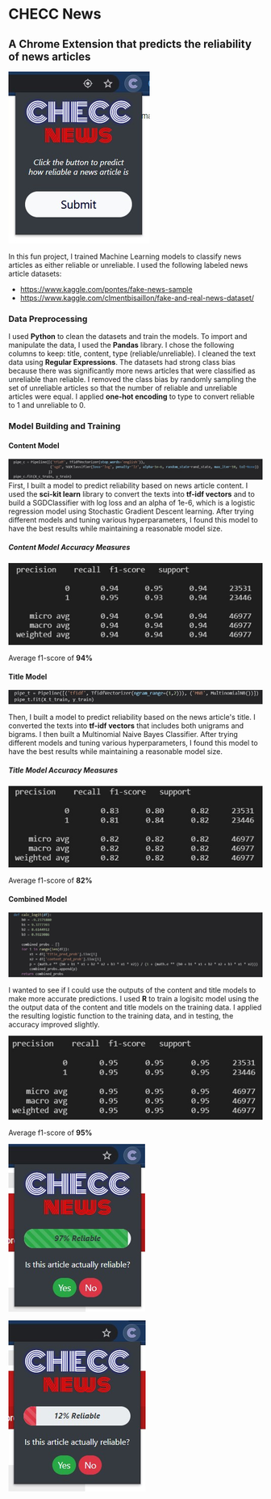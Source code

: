 # CHECC News
## A Chrome Extension that predicts the reliability of news articles
![extension](img/checc_1.jpg)

In this fun project, I trained Machine Learning models to classify news articles as either reliable or unreliable. I used the following labeled news article datasets:
- https://www.kaggle.com/pontes/fake-news-sample
- https://www.kaggle.com/clmentbisaillon/fake-and-real-news-dataset/


### Data Preprocessing
I used **Python** to clean the datasets and train the models. To import and manipulate the data, I used the **Pandas** library. I chose the following columns to keep: title, content, type (reliable/unreliable). I cleaned the text data using **Regular Expressions**. The datasets had strong class bias because there was significantly more news articles that were classified as unreliable than reliable. I removed the class bias by randomly sampling the set of unreliable articles so that the number of reliable and unreliable articles were equal. I applied **one-hot encoding** to type to convert reliable to 1 and unreliable to 0. 

### Model Building and Training
#### Content Model
![extension](img/content_pipeline.jpg)
First, I built a model to predict reliability based on news article content. I used the **sci-kit learn** library to convert the texts into **tf-idf vectors** and to build a SGDClassifier with log loss and an alpha of 1e-6, which is a logistic regression model using Stochastic Gradient Descent learning. After trying different models and tuning various hyperparameters, I found this model to have the best results while maintaining a reasonable model size.

##### Content Model Accuracy Measures
![extension](img/content_results.jpg)

Average f1-score of **94%**

#### Title Model
![extension](img/title_pipeline.jpg)

Then, I built a model to predict reliability based on the news article's title. I converted the texts into **tf-idf vectors** that includes both unigrams and bigrams. I then built a Multinomial Naive Bayes Classifier. After trying different models and tuning various hyperparameters, I found this model to have the best results while maintaining a reasonable model size.

##### Title Model Accuracy Measures
![extension](img/title_results.jpg)

Average f1-score of **82%**

#### Combined Model
![extension](img/combined_model.jpg)

I wanted to see if I could use the outputs of the content and title models to make more accurate predictions. I used **R** to train a logisitc model using the the output data of the content and title models on the training data. I applied the resulting logistic function to the training data, and in testing, the accuracy improved slightly.

![extension](img/combined_results.jpg)

Average f1-score of **95%**


![extension](img/checc_success.jpg)


![extension](img/checc_fail.jpg)
